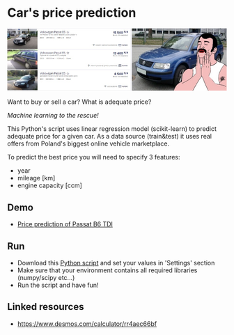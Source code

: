 # Car's price prediction
[![passat](passat.jpg)](passat_b6_tdi_price_prediction.ipynb) 

Want to buy or sell a car? What is adequate price? 

*Machine learning to the rescue!*

This Python's script uses linear regression model (scikit-learn) to predict adequate price for a given car.
As a data source (train&test) it uses real offers from Poland's biggest online vehicle marketplace. 

To predict the best price you will need to specify 3 features:
* year
* mileage [km]
* engine capacity [ccm]  


## Demo
*  [Price prediction of Passat B6 TDI ](passat_b6_tdi_price_prediction.ipynb) 

## Run
* Download this [Python script](car_price_prediction.py) and set your values in 'Settings' section
* Make sure that your environment contains all required libraries (numpy/scipy etc...)
* Run the script and have fun!

## Linked resources
- https://www.desmos.com/calculator/rr4aec66bf

 
 